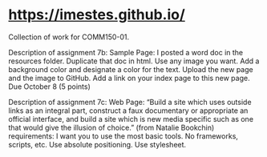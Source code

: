 # https://imestes.github.io/

Collection of work for COMM150-01.

Description of assignment 7b: 
  Sample Page: I posted a word doc in the resources folder. Duplicate that doc in html. Use any image you want. Add a background color and designate a color for the text. Upload     the new page and the image to GitHub. Add a link on your index page to this new page. Due October 8 (5 points)

Description of assignment 7c:
  Web Page: “Build a site which uses outside links as an integral part, construct a faux documentary or appropriate an official interface, and build a site which is 
  new media   specific such as one that would give the illusion of choice.” (from Natalie Bookchin)
  requirements: I want you to use the most basic tools. No frameworks, scripts, etc. Use absolute positioning. Use stylesheet.
